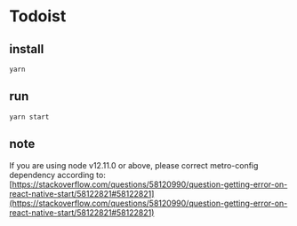 # Todoist

## install
```
yarn
```

## run
```
yarn start
```

## note
If you are using node v12.11.0 or above, please correct metro-config dependency according to: [https://stackoverflow.com/questions/58120990/question-getting-error-on-react-native-start/58122821#58122821](https://stackoverflow.com/questions/58120990/question-getting-error-on-react-native-start/58122821#58122821)